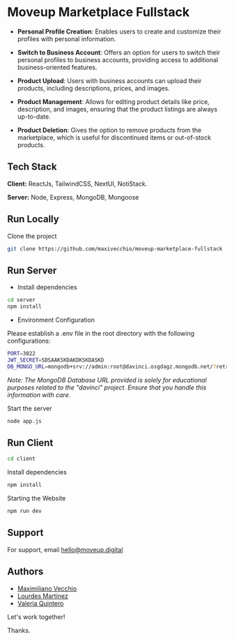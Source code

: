 # Moveup Marketplace Fullstack

- **Personal Profile Creation**: Enables users to create and customize their profiles with personal information.

- **Switch to Business Account**: Offers an option for users to switch their personal profiles to business accounts, providing access to additional business-oriented features.

- **Product Upload**: Users with business accounts can upload their products, including descriptions, prices, and images.

- **Product Management**: Allows for editing product details like price, description, and images, ensuring that the product listings are always up-to-date.

- **Product Deletion**: Gives the option to remove products from the marketplace, which is useful for discontinued items or out-of-stock products.



## Tech Stack

**Client:** ReactJs, TailwindCSS, NextUI, NotiStack.

**Server:** Node, Express, MongoDB, Mongoose

## Run Locally

Clone the project

```bash
git clone https://github.com/maxivecchio/moveup-marketplace-fullstack
```

## Run Server

- Install dependencies

```bash
cd server
npm install
```

- Environment Configuration

Please establish a .env file in the root directory with the following configurations:

```bash
PORT=3022
JWT_SECRET=SDSAAKSKDAKDKSKDASKD
DB_MONGO_URL=mongodb+srv://admin:root@davinci.osgdagz.mongodb.net/?retryWrites=true&w=majority&appName=AtlasApp
```

_Note: The MongoDB Database URL provided is solely for educational purposes related to the "davinci" project. Ensure that you handle this information with care._

Start the server

```bash
node app.js
```

## Run Client

```bash
cd client
```

Install dependencies

```bash
npm install
```

Starting the Website

```bash
npm run dev
```

## Support

For support, email hello@moveup.digital

## Authors

- [Maximiliano Vecchio](https://www.linkedin.com/in/maxivecchio)
- [Lourdes Martinez](https://github.com/luli-martinez)
- [Valeria Quintero](https://www.linkedin.com/in/valeria-quintero-b87b21229/)

Let's work together!

Thanks.
